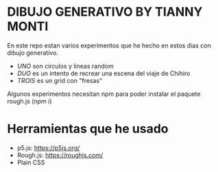# DIBUJO GENERATIVO BY TIANNY MONTI

En este repo estan varios experimentos que he hecho en estos dias con dibujo generativo. 

* _UNO_ son circulos y lineas random
* _DUO_ es un intento de recrear una escena del viaje de Chihiro
* _TROIS_ es un grid con "fresas" 

Algunos experimentos necesitan npm para poder instalar el paquete rough.js (_npm i_)

# Herramientas que he usado

* p5.js: https://p5js.org/ 
* Rough.js: https://roughjs.com/
* Plain CSS
